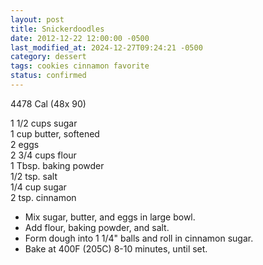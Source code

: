 ```yaml
---
layout: post
title: Snickerdoodles
date: 2012-12-22 12:00:00 -0500
last_modified_at: 2024-12-27T09:24:21 -0500
category: dessert
tags: cookies cinnamon favorite
status: confirmed
---
```

4478 Cal (48x 90)

1 1/2 cups sugar  
1 cup butter, softened  
2 eggs  
2 3/4 cups flour  
1 Tbsp. baking powder  
1/2 tsp. salt  
1/4 cup sugar  
2 tsp. cinnamon  

* Mix sugar, butter, and eggs in large bowl.
* Add flour, baking powder, and salt.
* Form dough into 1 1/4" balls and roll in cinnamon sugar.
* Bake at 400F (205C) 8-10 minutes, until set.
